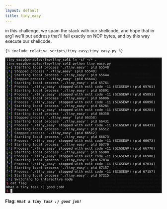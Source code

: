 ```yaml
---
layout: default
title: tiny_easy
---
```




in this challenge, we spam the stack with our shellcode, and hope that in arg1 we'll put address that'll fall exactly on NOP bytes, and by this way execute our shellcode.

```python
{% include_relative scripts/tiny_easy/tiny_easy.py %}
```


![image](./images/tiny_easy.png)

**Flag:** ***`What a tiny task :) good job!`***
